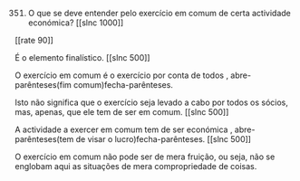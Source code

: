 351. O que se deve entender pelo exercício em comum de certa actividade económica?
[[slnc 1000]]

[[rate 90]]

É  o elemento finalístico.
[[slnc 500]]

O exercício em comum é o exercício por conta de todos , abre-parênteses(fim comum)fecha-parênteses.

Isto não significa que o exercício seja levado a cabo por todos os sócios, mas, apenas, que ele tem de ser em comum.
[[slnc 500]]

A actividade a exercer em comum tem de ser económica , abre-parênteses(tem de visar o lucro)fecha-parênteses.
[[slnc 500]]

O exercício em comum não pode ser de mera fruição, ou seja, não se englobam aqui as situações de mera compropriedade de coisas.
